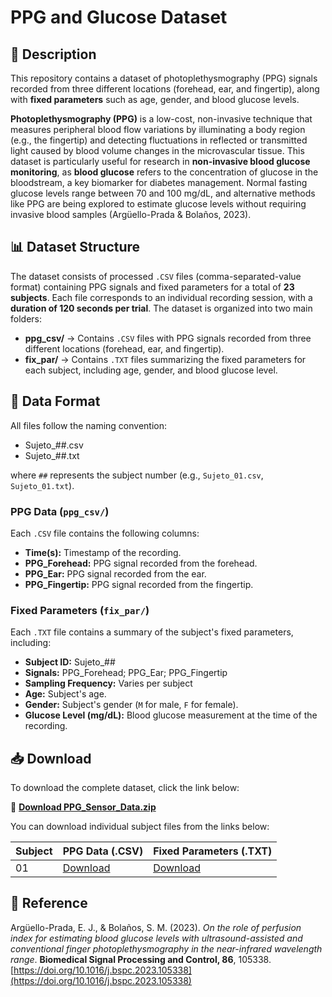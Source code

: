 # PPG and Glucose Dataset

## 📌 Description  
This repository contains a dataset of photoplethysmography (PPG) signals recorded from three different locations (forehead, ear, and fingertip), along with **fixed parameters** such as age, gender, and blood glucose levels.

**Photoplethysmography (PPG)** is a low-cost, non-invasive technique that measures peripheral blood flow variations by illuminating a body region (e.g., the fingertip) and detecting fluctuations in reflected or transmitted light caused by blood volume changes in the microvascular tissue. This dataset is particularly useful for research in **non-invasive blood glucose monitoring**, as **blood glucose** refers to the concentration of glucose in the bloodstream, a key biomarker for diabetes management. Normal fasting glucose levels range between 70 and 100 mg/dL, and alternative methods like PPG are being explored to estimate glucose levels without requiring invasive blood samples (Argüello-Prada & Bolaños, 2023).  

## 📊 Dataset Structure  
The dataset consists of processed `.CSV` files (comma-separated-value format) containing PPG signals and fixed parameters for a total of **23 subjects**. Each file corresponds to an individual recording session, with a **duration of 120 seconds per trial**. The dataset is organized into two main folders:  

- **ppg_csv/** → Contains `.CSV` files with PPG signals recorded from three different locations (forehead, ear, and fingertip).  
- **fix_par/** → Contains `.TXT` files summarizing the fixed parameters for each subject, including age, gender, and blood glucose level.

## 📁 Data Format 
All files follow the naming convention: 
- Sujeto_##.csv
- Sujeto_##.txt
  
where `##` represents the subject number (e.g., `Sujeto_01.csv`, `Sujeto_01.txt`).  

### **PPG Data (`ppg_csv/`)**  
Each `.CSV` file contains the following columns:  
- **Time(s):** Timestamp of the recording.  
- **PPG_Forehead:** PPG signal recorded from the forehead.  
- **PPG_Ear:** PPG signal recorded from the ear.  
- **PPG_Fingertip:** PPG signal recorded from the fingertip.

### **Fixed Parameters (`fix_par/`)**  
Each `.TXT` file contains a summary of the subject's fixed parameters, including:  
- **Subject ID:** Sujeto_##  
- **Signals:** PPG_Forehead; PPG_Ear; PPG_Fingertip
- **Sampling Frequency:** Varies per subject
- **Age:** Subject's age.  
- **Gender:** Subject's gender (`M` for male, `F` for female).   
- **Glucose Level (mg/dL):** Blood glucose measurement at the time of the recording.

## 📥 Download  
To download the complete dataset, click the link below:  

🔗 **[Download PPG_Sensor_Data.zip](https://github.com/hellen0327/PPG_Sensor_Data/releases/download/v1.0/PPG_Sensor_Data.zip)**  

You can download individual subject files from the links below:  

| Subject | PPG Data (.CSV) | Fixed Parameters (.TXT) |
|---------|----------------|-------------------------|
| 01      | [Download](https://github.com/hellen0327/PPG_Sensor_Data/raw/main/ppg_csv/Sujeto_1.csv) | [Download](https://github.com/hellen0327/PPG_Sensor_Data/raw/main/fix_par/Sujeto_01.txt) |


## 📄 Reference  
Argüello-Prada, E. J., & Bolaños, S. M. (2023). *On the role of perfusion index for estimating blood glucose levels with ultrasound-assisted and conventional finger photoplethysmography in the near-infrared wavelength range*. **Biomedical Signal Processing and Control, 86**, 105338. [https://doi.org/10.1016/j.bspc.2023.105338](https://doi.org/10.1016/j.bspc.2023.105338)
